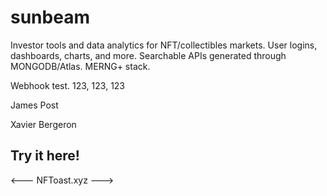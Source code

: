 # sunbeam

Investor tools and data analytics for NFT/collectibles markets. User logins, dashboards, charts, and more. Searchable APIs generated through MONGODB/Atlas.
MERNG+ stack.

Webhook test. 123, 123, 123

James Post

Xavier Bergeron

## Try it here!
<--- NFToast.xyz --->
